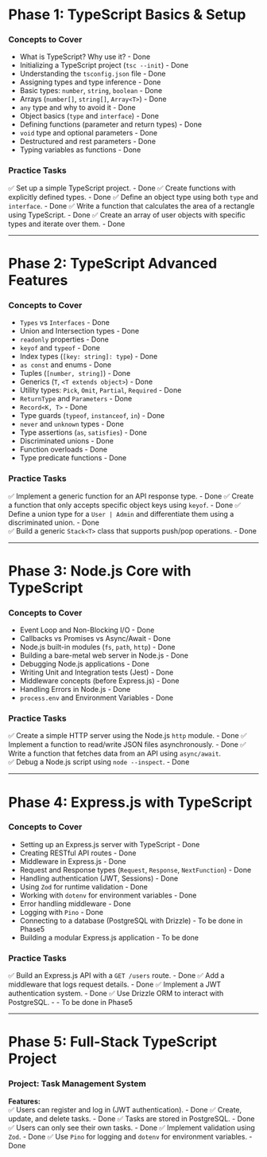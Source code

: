# **Phase 1: TypeScript Basics & Setup**
### **Concepts to Cover**
- What is TypeScript? Why use it? - Done
- Initializing a TypeScript project (`tsc --init`) - Done
- Understanding the `tsconfig.json` file - Done 
- Assigning types and type inference - Done 
- Basic types: `number`, `string`, `boolean` - Done
- Arrays (`number[]`, `string[]`, `Array<T>`) - Done
- `any` type and why to avoid it - Done
- Object basics (`type` and `interface`) - Done
- Defining functions (parameter and return types) - Done
- `void` type and optional parameters - Done
- Destructured and rest parameters - Done
- Typing variables as functions - Done

### **Practice Tasks**
✅ Set up a simple TypeScript project.  - Done
✅ Create functions with explicitly defined types. - Done
✅ Define an object type using both `type` and `interface`.  - Done
✅ Write a function that calculates the area of a rectangle using TypeScript.  - Done
✅ Create an array of user objects with specific types and iterate over them.  - Done

---

# **Phase 2: TypeScript Advanced Features**
### **Concepts to Cover**
- `Types` vs `Interfaces` - Done
- Union and Intersection types - Done
- `readonly` properties - Done
- `keyof` and `typeof` - Done
- Index types (`[key: string]: type`) - Done
- `as const` and enums - Done
- Tuples (`[number, string]`) - Done
- Generics (`T`, `<T extends object>`) - Done 
- Utility types: `Pick`, `Omit`, `Partial`, `Required` - Done
- `ReturnType` and `Parameters` - Done
- `Record<K, T>` - Done
- Type guards (`typeof`, `instanceof`, `in`) - Done
- `never` and `unknown` types - Done
- Type assertions (`as`, `satisfies`) - Done
- Discriminated unions - Done
- Function overloads - Done
- Type predicate functions - Done

### **Practice Tasks**
✅ Implement a generic function for an API response type. - Done
✅ Create a function that only accepts specific object keys using `keyof`.  - Done
✅ Define a union type for a `User | Admin` and differentiate them using a discriminated union. - Done  
✅ Build a generic `Stack<T>` class that supports push/pop operations.  - Done

---

# **Phase 3: Node.js Core with TypeScript**
### **Concepts to Cover**
- Event Loop and Non-Blocking I/O - Done
- Callbacks vs Promises vs Async/Await - Done
- Node.js built-in modules (`fs`, `path`, `http`) - Done
- Building a bare-metal web server in Node.js - Done
- Debugging Node.js applications - Done
- Writing Unit and Integration tests (Jest) - Done
- Middleware concepts (before Express.js) - Done
- Handling Errors in Node.js - Done
- `process.env` and Environment Variables - Done

### **Practice Tasks**
✅ Create a simple HTTP server using the Node.js `http` module.  - Done
✅ Implement a function to read/write JSON files asynchronously. - Done
✅ Write a function that fetches data from an API using `async/await`.  
✅ Debug a Node.js script using `node --inspect`.  - Done

---

# **Phase 4: Express.js with TypeScript**
### **Concepts to Cover**
- Setting up an Express.js server with TypeScript - Done
- Creating RESTful API routes - Done
- Middleware in Express.js - Done
- Request and Response types (`Request`, `Response`, `NextFunction`) - Done
- Handling authentication (JWT, Sessions) - Done
- Using `Zod` for runtime validation - Done
- Working with `dotenv` for environment variables - Done
- Error handling middleware - Done
- Logging with `Pino` - Done
- Connecting to a database (PostgreSQL with Drizzle) - To be done in Phase5
- Building a modular Express.js application - To be done

### **Practice Tasks**
✅ Build an Express.js API with a `GET /users` route. - Done
✅ Add a middleware that logs request details. - Done
✅ Implement a JWT authentication system.  - Done
✅ Use Drizzle ORM to interact with PostgreSQL.  -  - To be done in Phase5

---

# **Phase 5: Full-Stack TypeScript Project**
### **Project: Task Management System**
**Features:**  
✅ Users can register and log in (JWT authentication). - Done
✅ Create, update, and delete tasks. - Done
✅ Tasks are stored in PostgreSQL.  - Done
✅ Users can only see their own tasks. - Done
✅ Implement validation using `Zod`.  - Done
✅ Use `Pino` for logging and `dotenv` for environment variables. - Done 


